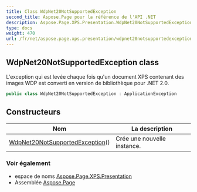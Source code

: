 ```yaml
---
title: Class WdpNet20NotSupportedException
second_title: Aspose.Page pour la référence de l'API .NET
description: Aspose.Page.XPS.Presentation.WdpNet20NotSupportedException classe. Lexception qui est levée chaque fois quun document XPS contenant des images WDP est converti en version de bibliothèque pour .NET 2.0.
type: docs
weight: 470
url: /fr/net/aspose.page.xps.presentation/wdpnet20notsupportedexception/
---
```

## WdpNet20NotSupportedException class

L'exception qui est levée chaque fois qu'un document XPS contenant des images WDP est converti en version de bibliothèque pour .NET 2.0.

```csharp
public class WdpNet20NotSupportedException : ApplicationException
```

## Constructeurs

| Nom | La description |
| --- | --- |
| [WdpNet20NotSupportedException](wdpnet20notsupportedexception/)() | Crée une nouvelle instance. |

### Voir également

* espace de noms [Aspose.Page.XPS.Presentation](../../aspose.page.xps.presentation/)
* Assemblée [Aspose.Page](../../)


